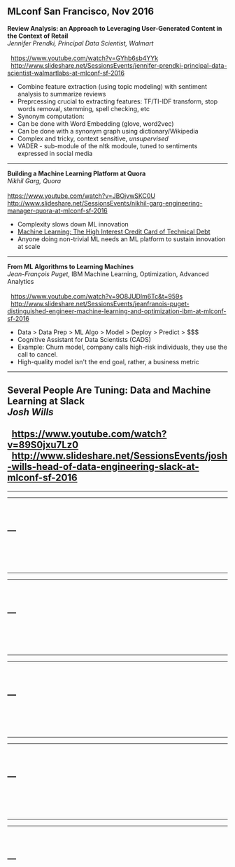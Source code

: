 ## MLconf San Francisco, Nov 2016

**Review Analysis: an Approach to Leveraging User-Generated Content in the Context of Retail**
<br/>_Jennifer Prendki, Principal Data Scientist, Walmart_<br/>
<br/>&nbsp;&nbsp;https://www.youtube.com/watch?v=GYhb6sb4YYk
<br/>&nbsp;&nbsp;http://www.slideshare.net/SessionsEvents/jennifer-prendki-principal-data-scientist-walmartlabs-at-mlconf-sf-2016
 - Combine feature extraction (using topic modeling) with sentiment analysis to summarize reviews
 - Preprcessing crucial to extracting features: TF/TI-IDF transform, stop words removal, stemming, spell checking, etc
 - Synonym computation:
  - Can be done with Word Embedding (glove, word2vec)
  - Can be done with a synonym graph using dictionary/Wikipedia
  - Complex and tricky, context sensitive, _unsupervised_
 - VADER - sub-module of the nltk modoule, tuned to sentiments expressed in social media

<hr>

**Building a Machine Learning Platform at Quora**
<br/>_Nikhil Garg, Quora_<br/>
<br/>https://www.youtube.com/watch?v=JBOjvwSKC0U
<br/>http://www.slideshare.net/SessionsEvents/nikhil-garg-engineering-manager-quora-at-mlconf-sf-2016
 - Complexity slows down ML innovation
 - [Machine Learning: The High Interest Credit Card of Technical Debt](http://static.googleusercontent.com/media/research.google.com/en//pubs/archive/43146.pdf)
 - Anyone doing non-trivial ML needs an ML platform to sustain innovation at scale

<hr>

**From ML Algorithms to Learning Machines**
<br/>_Jean-François Puget_, IBM Machine Learning, Optimization, Advanced Analytics<br/>
<br/>&nbsp;&nbsp;https://www.youtube.com/watch?v=9O8JUDlm6Tc&t=959s
<br/>&nbsp;&nbsp;http://www.slideshare.net/SessionsEvents/jeanfranois-puget-distinguished-engineer-machine-learning-and-optimization-ibm-at-mlconf-sf-2016
 - Data > Data Prep > ML Algo > Model > Deploy > Predict > $$$
 - Cognitive Assistant for Data Scientists (CADS)
 - Example: Churn model, company calls high-risk individuals, they use the call to cancel.
  - High-quality model isn't the end goal, rather, a business metric

<hr>

**Several People Are Tuning: Data and Machine Learning at Slack**
<br/>_Josh Wills_<br/>
<br/>&nbsp;&nbsp;https://www.youtube.com/watch?v=89S0jxu7Lz0
<br/>&nbsp;&nbsp;http://www.slideshare.net/SessionsEvents/josh-wills-head-of-data-engineering-slack-at-mlconf-sf-2016
 - 

<hr>

****
<br/>__<br/>
<br/>&nbsp;&nbsp;
<br/>&nbsp;&nbsp;
 - 

<hr>

****
<br/>__<br/>
<br/>&nbsp;&nbsp;
<br/>&nbsp;&nbsp;
 - 

<hr>

****
<br/>__<br/>
<br/>&nbsp;&nbsp;
<br/>&nbsp;&nbsp;
 - 

<hr>

****
<br/>__<br/>
<br/>&nbsp;&nbsp;
<br/>&nbsp;&nbsp;
 - 

<hr>

****
<br/>__<br/>
<br/>&nbsp;&nbsp;
<br/>&nbsp;&nbsp;
 - 
